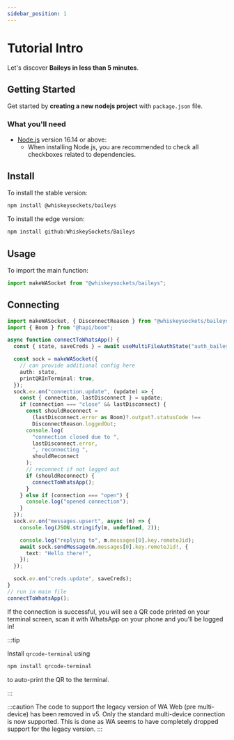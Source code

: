 ```yaml
---
sidebar_position: 1
---
```


# Tutorial Intro

Let's discover **Baileys in less than 5 minutes**.

## Getting Started

Get started by **creating a new nodejs project** with `package.json` file.

### What you'll need

- [Node.js](https://nodejs.org/en/download/) version 16.14 or above:
  - When installing Node.js, you are recommended to check all checkboxes related to dependencies.

## Install

To install the stable version:

```bash npm2yarn
npm install @whiskeysockets/baileys
```

To install the edge version:

```bash npm2yarn
npm install github:WhiskeySockets/Baileys
```

## Usage

To import the main function:

```typescript
import makeWASocket from "@whiskeysockets/baileys";
```

## Connecting

```typescript
import makeWASocket, { DisconnectReason } from "@whiskeysockets/baileys";
import { Boom } from "@hapi/boom";

async function connectToWhatsApp() {
  const { state, saveCreds } = await useMultiFileAuthState("auth_baileys");

  const sock = makeWASocket({
    // can provide additional config here
    auth: state,
    printQRInTerminal: true,
  });
  sock.ev.on("connection.update", (update) => {
    const { connection, lastDisconnect } = update;
    if (connection === "close" && lastDisconnect) {
      const shouldReconnect =
        (lastDisconnect.error as Boom)?.output?.statusCode !==
        DisconnectReason.loggedOut;
      console.log(
        "connection closed due to ",
        lastDisconnect.error,
        ", reconnecting ",
        shouldReconnect
      );
      // reconnect if not logged out
      if (shouldReconnect) {
        connectToWhatsApp();
      }
    } else if (connection === "open") {
      console.log("opened connection");
    }
  });
  sock.ev.on("messages.upsert", async (m) => {
    console.log(JSON.stringify(m, undefined, 2));

    console.log("replying to", m.messages[0].key.remoteJid);
    await sock.sendMessage(m.messages[0].key.remoteJid!, {
      text: "Hello there!",
    });
  });

  sock.ev.on("creds.update", saveCreds);
}
// run in main file
connectToWhatsApp();
```

If the connection is successful, you will see a QR code printed on your terminal screen, scan it with WhatsApp on your phone and you'll be logged in!

:::tip

Install `qrcode-terminal` using

```bash npm2yarn
npm install qrcode-terminal
```

to auto-print the QR to the terminal.

:::

:::caution
The code to support the legacy version of WA Web (pre multi-device) has been removed in v5. Only the standard multi-device connection is now supported. This is done as WA seems to have completely dropped support for the legacy version.
:::
